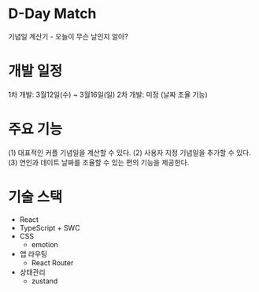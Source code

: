 # D-Day Match
기념일 계산기 - 오늘이 무슨 날인지 알아?

# 개발 일정
1차 개발: 3월12일(수) ~ 3월16일(일)
2차 개발: 미정 (날짜 조율 기능)

# 주요 기능
(1) 대표적인 커플 기념일을 계산할 수 있다.
(2) 사용자 지정 기념일을 추가할 수 있다.
(3) 연인과 데이트 날짜를 조율할 수 있는 편의 기능을 제공한다.

# 기술 스택
- React
- TypeScript + SWC
- CSS
  - emotion
- 앱 라우팅
  - React Router
- 상태관리
  - zustand
